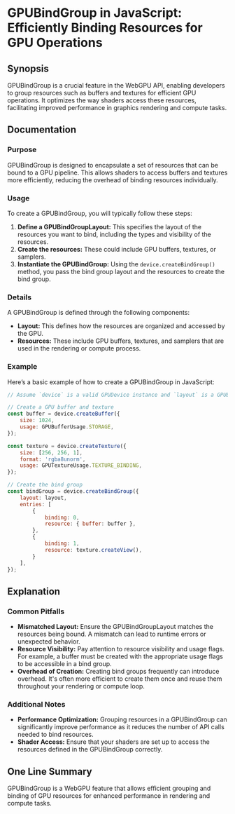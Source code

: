 <!--
Meta Description: # GPUBindGroup in JavaScript: Efficiently Binding Resources for GPU Operations ## Synopsis GPUBindGroup is a crucial feature in the WebGPU API, enabli...
Meta Keywords: resources, gpubindgroup, gpu, create, layout
-->

# GPUBindGroup in JavaScript: Efficiently Binding Resources for GPU Operations

## Synopsis
GPUBindGroup is a crucial feature in the WebGPU API, enabling developers to group resources such as buffers and textures for efficient GPU operations. It optimizes the way shaders access these resources, facilitating improved performance in graphics rendering and compute tasks.

## Documentation
### Purpose
GPUBindGroup is designed to encapsulate a set of resources that can be bound to a GPU pipeline. This allows shaders to access buffers and textures more efficiently, reducing the overhead of binding resources individually.

### Usage
To create a GPUBindGroup, you will typically follow these steps:
1. **Define a GPUBindGroupLayout:** This specifies the layout of the resources you want to bind, including the types and visibility of the resources.
2. **Create the resources:** These could include GPU buffers, textures, or samplers.
3. **Instantiate the GPUBindGroup:** Using the `device.createBindGroup()` method, you pass the bind group layout and the resources to create the bind group.

### Details
A GPUBindGroup is defined through the following components:
- **Layout:** This defines how the resources are organized and accessed by the GPU.
- **Resources:** These include GPU buffers, textures, and samplers that are used in the rendering or compute process.

### Example
Here’s a basic example of how to create a GPUBindGroup in JavaScript:

```javascript
// Assume `device` is a valid GPUDevice instance and `layout` is a GPUBindGroupLayout

// Create a GPU buffer and texture
const buffer = device.createBuffer({
    size: 1024,
    usage: GPUBufferUsage.STORAGE,
});

const texture = device.createTexture({
    size: [256, 256, 1],
    format: 'rgba8unorm',
    usage: GPUTextureUsage.TEXTURE_BINDING,
});

// Create the bind group
const bindGroup = device.createBindGroup({
    layout: layout,
    entries: [
        {
            binding: 0,
            resource: { buffer: buffer },
        },
        {
            binding: 1,
            resource: texture.createView(),
        }
    ],
});
```

## Explanation
### Common Pitfalls
- **Mismatched Layout:** Ensure the GPUBindGroupLayout matches the resources being bound. A mismatch can lead to runtime errors or unexpected behavior.
- **Resource Visibility:** Pay attention to resource visibility and usage flags. For example, a buffer must be created with the appropriate usage flags to be accessible in a bind group.
- **Overhead of Creation:** Creating bind groups frequently can introduce overhead. It's often more efficient to create them once and reuse them throughout your rendering or compute loop.

### Additional Notes
- **Performance Optimization:** Grouping resources in a GPUBindGroup can significantly improve performance as it reduces the number of API calls needed to bind resources.
- **Shader Access:** Ensure that your shaders are set up to access the resources defined in the GPUBindGroup correctly.

## One Line Summary
GPUBindGroup is a WebGPU feature that allows efficient grouping and binding of GPU resources for enhanced performance in rendering and compute tasks.